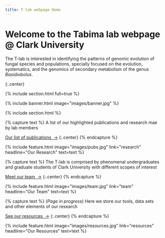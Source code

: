 ```yaml
---
title: T-lab webpage Home
---
```


# Welcome to the Tabima lab webpage @ Clark University

The T-lab is interested in identifying the patterns of genomic evolution of fungal species and populations, specially focused on the evolution, systematics, and the genomics of secondary metabolism of the genus *Basidiobolus*.

{:.center}

{% include section.html full=true %}

{% include banner.html image="images/banner.jpg" %}

{% include section.html %}

{% capture text %}
A list of our highlighted publications and research mae by lab members

[Our list of publications &nbsp;→](research)
{:.center}
{% endcapture %}

{%
  include feature.html
  image="images/pubs.jpg"
  link="research"
  headline="Our Research"
  text=text
%}

{% capture text %}
The T-lab is comprised by phenomenal undergraduates and graduate students of Clark University with different scopes of interest

[Meet our team &nbsp;→](team)
{:.center}
{% endcapture %}

{%
  include feature.html
  image="images/team.jpg"
  link="team"
  headline="Our Team"
  text=text
%}

{% capture text %}
(*Page in progress*) Here we store our tools, data sets and other elements of our research

[See our resources &nbsp;→](resources)
{:.center}
{% endcapture %}

{%
  include feature.html
  image="images/resources.jpg"
  link="resources"
  headline="Our Resources"
  text=text
%}